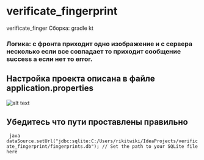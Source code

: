 # verificate_fingerprint

verificate_finger
Сборка: gradle kt


### Логика: с фронта приходит одно изображение и с сервера несколько если все совпадает то приходит сообщение success а если нет то error.

## Настройка проекта описана в файле application.properties

![alt text](https://www.mdpi.com/sensors/sensors-15-07807/article_deploy/html/images/sensors-15-07807-g008.png)

## Убедитесь что пути проставлены правильно
``` java dataSource.setUrl("jdbc:sqlite:C:/Users/rikitwiki/IdeaProjects/verificate_fingerprint/fingerprints.db"); // Set the path to your SQLite file here```
